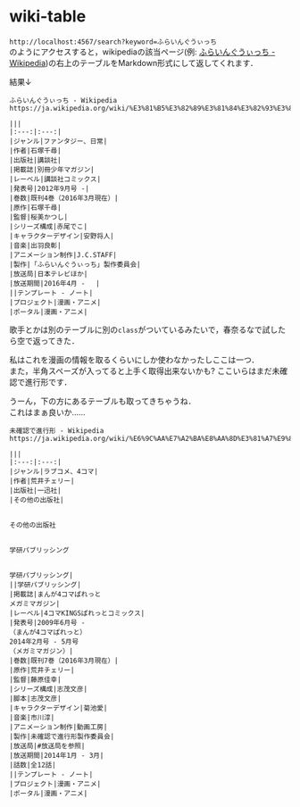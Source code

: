 # wiki-table

`http://localhost:4567/search?keyword=ふらいんぐうぃっち`  
のようにアクセスすると，wikipediaの該当ページ(例: [ふらいんぐうぃっち - Wikipedia](https://ja.wikipedia.org/wiki/%E3%81%B5%E3%82%89%E3%81%84%E3%82%93%E3%81%90%E3%81%86%E3%81%83%E3%81%A3%E3%81%A1))の右上のテーブルをMarkdown形式にして返してくれます．

結果↓

```
ふらいんぐうぃっち - Wikipedia
https://ja.wikipedia.org/wiki/%E3%81%B5%E3%82%89%E3%81%84%E3%82%93%E3%81%90%E3%81%86%E3%81%83%E3%81%A3%E3%81%A1

|||
|:---:|:---:|
|ジャンル|ファンタジー、日常|
|作者|石塚千尋|
|出版社|講談社|
|掲載誌|別冊少年マガジン|
|レーベル|講談社コミックス|
|発表号|2012年9月号 -|
|巻数|既刊4巻（2016年3月現在）|
|原作|石塚千尋|
|監督|桜美かつし|
|シリーズ構成|赤尾でこ|
|キャラクターデザイン|安野将人|
|音楽|出羽良彰|
|アニメーション制作|J.C.STAFF|
|製作|「ふらいんぐうぃっち」製作委員会|
|放送局|日本テレビほか|
|放送期間|2016年4月 - 　|
||テンプレート - ノート|
|プロジェクト|漫画・アニメ|
|ポータル|漫画・アニメ|
```

歌手とかは別のテーブルに別の`class`がついているみたいで，春奈るなで試したら空で返ってきた．  

私はこれを漫画の情報を取るくらいにしか使わなかったしここは一つ．  
また，半角スペーズが入ってると上手く取得出来ないかも? ここいらはまだ未確認で進行形です．

うーん，下の方にあるテーブルも取ってきちゃうね．  
これはまぁ良いか……

```
未確認で進行形 - Wikipedia
https://ja.wikipedia.org/wiki/%E6%9C%AA%E7%A2%BA%E8%AA%8D%E3%81%A7%E9%80%B2%E8%A1%8C%E5%BD%A2

|||
|:---:|:---:|
|ジャンル|ラブコメ、4コマ|
|作者|荒井チェリー|
|出版社|一迅社|
|その他の出版社|


その他の出版社


学研パブリッシング


学研パブリッシング|
||学研パブリッシング|
|掲載誌|まんが4コマぱれっと
メガミマガジン|
|レーベル|4コマKINGSぱれっとコミックス|
|発表号|2009年6月号 -
（まんが4コマぱれっと）
2014年2月号 - 5月号
（メガミマガジン）|
|巻数|既刊7巻（2016年3月現在）|
|原作|荒井チェリー|
|監督|藤原佳幸|
|シリーズ構成|志茂文彦|
|脚本|志茂文彦|
|キャラクターデザイン|菊池愛|
|音楽|市川淳|
|アニメーション制作|動画工房|
|製作|未確認で進行形製作委員会|
|放送局|#放送局を参照|
|放送期間|2014年1月 - 3月|
|話数|全12話|
||テンプレート - ノート|
|プロジェクト|漫画・アニメ|
|ポータル|漫画・アニメ|
```
